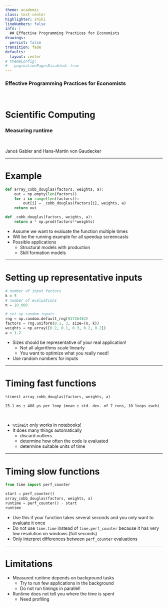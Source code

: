 ```yaml
---
theme: academic
class: text-center
highlighter: shiki
lineNumbers: false
info: |
  ## Effective Programming Practices for Economists
drawings:
  persist: false
transition: fade
defaults:
  layout: center
# themeConfig:
#   paginationPagesDisabled: true
---
```


### Effective Programming Practices for Economists

<br/>

# Scientific Computing

### Measuring runtime

<br/>


Janoś Gabler and Hans-Martin von Gaudecker

---

# Example


<div class="flex gap-4">
<div>


```python
def array_cobb_douglas(factors, weights, a):
    out = np.empty(len(factors))
    for i in range(len(factors)):
        out[i] = _cobb_douglas(factors[i], weights, a)
    return out

def _cobb_douglas(factors, weights, a):
    return a * np.prod(factors**weights)
```

</div>
<div>

- Assume we want to evaluate the function multiple times
- Will be the running example for all speedup screencasts
- Possible applications
  - Structural models with production
  - Skill formation models

</div>
</div>


---

# Setting up representative inputs


<div class="flex gap-8">
<div>

```python
# number of input factors
k = 5
# number of evaluations
n = 10_000

# set up random inputs
rng = np.random.default_rng(93726483)
factors = rng.uniform(0.1, 3, size=(n, k))
weights = np.array([0.2, 0.1, 0.3, 0.2, 0.2])
a = 1.2

```

</div>
<div>

- Sizes should be representative of your real application!
  - Not all algorithms scale linearly
  - You want to optimize what you really need!
- Use random numbers for inputs

</div>
</div>


---

# Timing fast functions


```python
%timeit array_cobb_douglas(factors, weights, a)
```
```txt
25.1 ms ± 488 µs per loop (mean ± std. dev. of 7 runs, 10 loops each)
```

<br/>

- `%timeit` only works in notebooks!
- It does many things automatically
  - discard outliers
  - determine how often the code is evaluated
  - determine suitable units of time

---

# Timing slow functions


<div class="grid grid-cols-2 gap-4">
<div>

```python
from time import perf_counter

start = perf_counter()
array_cobb_douglas(factors, weights, a)
runtime = perf_counter() - start
runtime
```

</div>
<div>

- Use this if your function takes several seconds and you only want to evaluate it once
- Do not use `time.time` instead of `time.perf_counter` because it has very low
resolution on windows (full seconds)
- Only interpret differences between `perf_counter` evaluations


</div>
</div>

---

# Limitations

- Measured runtime depends on background tasks
  - Try to run few applications in the background
  - Do not run timings in parallel!
- Runtime does not tell you where the time is spent
  - Need profiling
